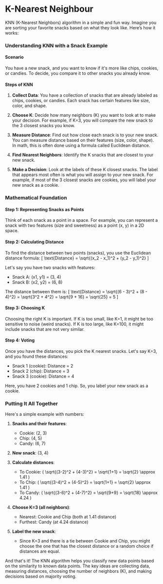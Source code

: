 # K-Nearest Neighbour

KNN (K-Nearest Neighbors) algorithm in a simple and fun way. Imagine you are sorting your favorite snacks based on what they look like. Here’s how it works:

### Understanding KNN with a Snack Example

#### Scenario
You have a new snack, and you want to know if it's more like chips, cookies, or candies. To decide, you compare it to other snacks you already know.

#### Steps of KNN

1. **Collect Data**: You have a collection of snacks that are already labeled as chips, cookies, or candies. Each snack has certain features like size, color, and shape.

2. **Choose K**: Decide how many neighbors (K) you want to look at to make your decision. For example, if K=3, you will compare the new snack to the 3 closest snacks you know.

3. **Measure Distance**: Find out how close each snack is to your new snack. You can measure distance based on their features (size, color, shape). In math, this is often done using a formula called Euclidean distance.

4. **Find Nearest Neighbors**: Identify the K snacks that are closest to your new snack.

5. **Make a Decision**: Look at the labels of these K closest snacks. The label that appears most often is what you will assign to your new snack. For example, if most of the 3 closest snacks are cookies, you will label your new snack as a cookie.

### Mathematical Foundation

#### Step 1: Representing Snacks as Points

Think of each snack as a point in a space. For example, you can represent a snack with two features (size and sweetness) as a point (x, y) in a 2D space.

#### Step 2: Calculating Distance

To find the distance between two points (snacks), you use the Euclidean distance formula:
\[ \text{Distance} = \sqrt{(x_2 - x_1)^2 + (y_2 - y_1)^2} \]

Let's say you have two snacks with features:
- Snack A: (x1, y1) = (3, 4)
- Snack B: (x2, y2) = (6, 8)

The distance between them is:
\[ \text{Distance} = \sqrt{(6 - 3)^2 + (8 - 4)^2} = \sqrt{3^2 + 4^2} = \sqrt{9 + 16} = \sqrt{25} = 5 \]

#### Step 3: Choosing K

Choosing the right K is important. If K is too small, like K=1, it might be too sensitive to noise (weird snacks). If K is too large, like K=100, it might include snacks that are not very similar.

#### Step 4: Voting

Once you have the distances, you pick the K nearest snacks. Let's say K=3, and you found these distances:
- Snack 1 (cookie): Distance = 2
- Snack 2 (chip): Distance = 3
- Snack 3 (cookie): Distance = 4

Here, you have 2 cookies and 1 chip. So, you label your new snack as a cookie.

### Putting It All Together

Here's a simple example with numbers:

1. **Snacks and their features**:
   - Cookie: (2, 3)
   - Chip: (4, 5)
   - Candy: (6, 7)

2. **New snack**: (3, 4)

3. **Calculate distances**:
   - To Cookie: \( \sqrt{(3-2)^2 + (4-3)^2} = \sqrt{1+1} = \sqrt{2} \approx 1.41 \)
   - To Chip: \( \sqrt{(3-4)^2 + (4-5)^2} = \sqrt{1+1} = \sqrt{2} \approx 1.41 \)
   - To Candy: \( \sqrt{(3-6)^2 + (4-7)^2} = \sqrt{9+9} = \sqrt{18} \approx 4.24 \)

4. **Choose K=3 (all neighbors)**:
   - Nearest: Cookie and Chip (both at 1.41 distance)
   - Furthest: Candy (at 4.24 distance)

5. **Label the new snack**:
   - Since K=3 and there is a tie between Cookie and Chip, you might choose the one that has the closest distance or a random choice if distances are equal.

And that's it! The KNN algorithm helps you classify new data points based on the similarity to known data points. The key ideas are collecting data, measuring distances, choosing the number of neighbors (K), and making decisions based on majority voting.
